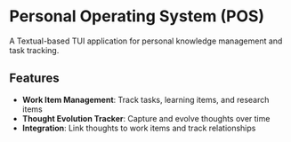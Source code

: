 # Personal Operating System (POS)

A Textual-based TUI application for personal knowledge management and task tracking.

## Features

- **Work Item Management**: Track tasks, learning items, and research items
- **Thought Evolution Tracker**: Capture and evolve thoughts over time
- **Integration**: Link thoughts to work items and track relationships
